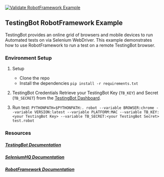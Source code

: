 [![Validate RobotFramework Example](https://github.com/testingbot/robotframework-web-example/actions/workflows/test-python.yml/badge.svg)](https://github.com/testingbot/robotframework-web-example/actions/workflows/test-python.yml)

## TestingBot RobotFramework Example

TestingBot provides an online grid of browsers and mobile devices to run Automated tests on via Selenium WebDriver.
This example demonstrates how to use RobotFramework to run a test on a remote TestingBot browser.

### Environment Setup

1. Setup
    * Clone the repo
	* Install the dependencies `pip install -r requirements.txt`

2. TestingBot Credentials
   Retrieve your TestingBot Key (`TB_KEY`) and Secret (`TB_SECRET`) from the [TestingBot Dashboard](https://testingbot.com/members/).

3. Run test:
	```PYTHONPATH=$PYTHONPATH:. robot --variable BROWSER:chrome --variable VERSION:latest --variable PLATFORM:MAC --variable TB_KEY:<your TestingBot Key> --variable TB_SECRET:<your TestingBot Secret> test.robot```

### Resources
##### [TestingBot Documentation](https://testingbot.com/support/getting-started/robotframework.html)

##### [SeleniumHQ Documentation](https://www.selenium.dev/documentation/)

##### [RobotFramework Documentation](https://robotframework.org/robotframework/latest/RobotFrameworkUserGuide.html)

